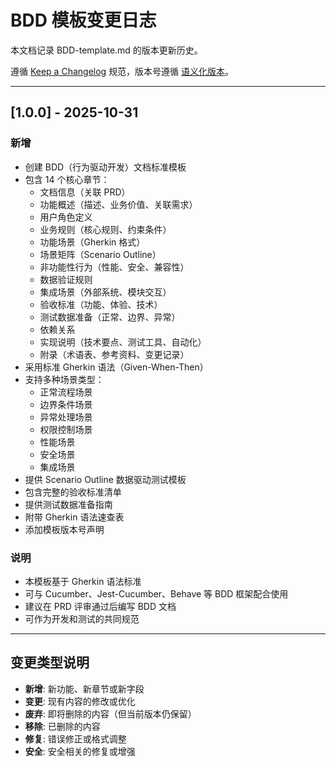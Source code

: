 # BDD 模板变更日志

本文档记录 BDD-template.md 的版本更新历史。

遵循 [Keep a Changelog](https://keepachangelog.com/zh-CN/1.0.0/) 规范，版本号遵循 [语义化版本](https://semver.org/lang/zh-CN/)。

---

## [1.0.0] - 2025-10-31

### 新增
- 创建 BDD（行为驱动开发）文档标准模板
- 包含 14 个核心章节：
  - 文档信息（关联 PRD）
  - 功能概述（描述、业务价值、关联需求）
  - 用户角色定义
  - 业务规则（核心规则、约束条件）
  - 功能场景（Gherkin 格式）
  - 场景矩阵（Scenario Outline）
  - 非功能性行为（性能、安全、兼容性）
  - 数据验证规则
  - 集成场景（外部系统、模块交互）
  - 验收标准（功能、体验、技术）
  - 测试数据准备（正常、边界、异常）
  - 依赖关系
  - 实现说明（技术要点、测试工具、自动化）
  - 附录（术语表、参考资料、变更记录）
- 采用标准 Gherkin 语法（Given-When-Then）
- 支持多种场景类型：
  - 正常流程场景
  - 边界条件场景
  - 异常处理场景
  - 权限控制场景
  - 性能场景
  - 安全场景
  - 集成场景
- 提供 Scenario Outline 数据驱动测试模板
- 包含完整的验收标准清单
- 提供测试数据准备指南
- 附带 Gherkin 语法速查表
- 添加模板版本号声明

### 说明
- 本模板基于 Gherkin 语法标准
- 可与 Cucumber、Jest-Cucumber、Behave 等 BDD 框架配合使用
- 建议在 PRD 评审通过后编写 BDD 文档
- 可作为开发和测试的共同规范

---

## 变更类型说明

- **新增**: 新功能、新章节或新字段
- **变更**: 现有内容的修改或优化
- **废弃**: 即将删除的内容（但当前版本仍保留）
- **移除**: 已删除的内容
- **修复**: 错误修正或格式调整
- **安全**: 安全相关的修复或增强
